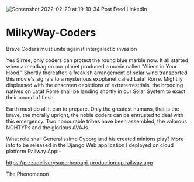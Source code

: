 ![Screenshot 2022-02-20 at 19-10-34 Post Feed LinkedIn](https://user-images.githubusercontent.com/96743401/154853236-9e110d86-39b6-4158-a5ef-7099b933e42c.png)

# MilkyWay-Coders
Brave Coders must unite against intergalactic invasion

Yes Sirree, only coders can protect the round blue marble now.
It all started when a meatbag on our planet produced a movie called "Aliens in Your Hood." 
Shortly thereafter, a freakish arrangement of solar wind transported this movie's signals to a mysterious exoplanet called Lataf Rorre.
Mightily displeased with the onscreen depictions of extraterrestrials, the brooding natives on Lataf Rorre shall be landing shortly in our Solar System to exact their pound of flesh.

Earth must do all it can to prepare. Only the greatest humans, that is the brave, the morally upright, the noble coders can be entrusted to deal with this emergency. 
Two honourable tribes have been assembled, the valorous NOHTYPs and the glorious AVAJs.

What role shall Generalissimo Cyborg and his created minions play? More info to be released in the Django Web application I deployed on cloud platform Railway.App:-

https://pizzadeliverysuperheroapi-production.up.railway.app

The Phenomenon 
